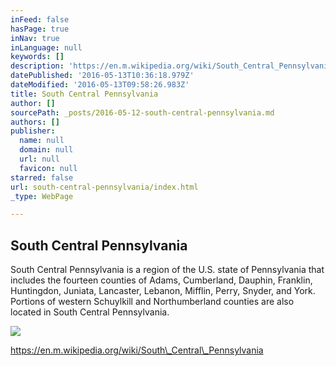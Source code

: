 ```yaml
---
inFeed: false
hasPage: true
inNav: true
inLanguage: null
keywords: []
description: 'https://en.m.wikipedia.org/wiki/South_Central_Pennsylvania'
datePublished: '2016-05-13T10:36:18.979Z'
dateModified: '2016-05-13T09:58:26.983Z'
title: South Central Pennsylvania
author: []
sourcePath: _posts/2016-05-12-south-central-pennsylvania.md
authors: []
publisher:
  name: null
  domain: null
  url: null
  favicon: null
starred: false
url: south-central-pennsylvania/index.html
_type: WebPage

---
```

<article style=""><h1>South Central Pennsylvania</h1><p>South Central Pennsylvania is a region of the U.S. state of Pennsylvania that includes the fourteen counties of Adams, Cumberland, Dauphin, Franklin, Huntingdon, Juniata, Lancaster, Lebanon, Mifflin, Perry, Snyder, and York. Portions of western Schuylkill and Northumberland counties are also located in South Central Pennsylvania.</p><img src="https://upload.wikimedia.org/wikipedia/commons/thumb/a/af/Harrisburg%2C_Pennsylvania_State_Capitol_Building.jpg/149px-Harrisburg%2C_Pennsylvania_State_Capitol_Building.jpg" /></article>

https://en.m.wikipedia.org/wiki/South\_Central\_Pennsylvania